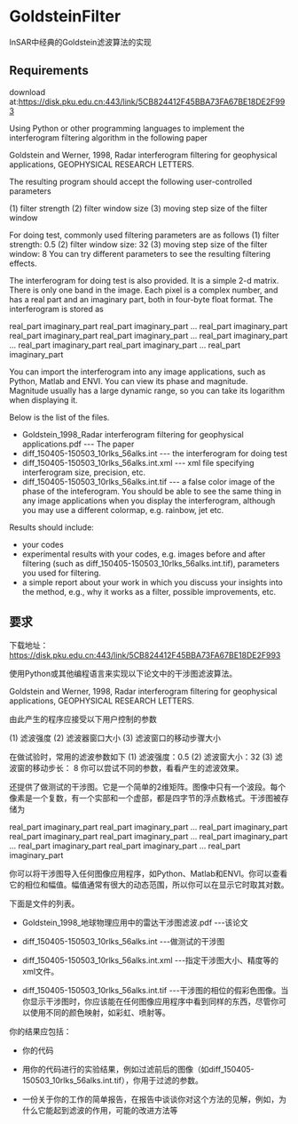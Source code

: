 # GoldsteinFilter
InSAR中经典的Goldstein滤波算法的实现

## Requirements

download at:https://disk.pku.edu.cn:443/link/5CB824412F45BBA73FA67BE18DE2F993 


Using Python or other programming languages to implement the interferogram filtering algorithm in the following paper

Goldstein and Werner, 1998, Radar interferogram filtering for geophysical applications, GEOPHYSICAL RESEARCH LETTERS.

The resulting program should accept the following user-controlled parameters

(1) filter strength
(2) filter window size
(3) moving step size of the filter window

For doing test, commonly used filtering parameters are as follows
(1) filter strength: 0.5
(2) filter window size: 32
(3) moving step size of the filter window: 8
You can try different parameters to see the resulting filtering effects.


The interferogram for doing test is also provided. It is a simple 2-d matrix. There is only one band in the image. Each pixel is a complex number, and has a real part and an imaginary part, both in four-byte float format. The interferogram is stored as


real_part imaginary_part real_part imaginary_part ... real_part imaginary_part
real_part imaginary_part real_part imaginary_part ... real_part imaginary_part
...
real_part imaginary_part real_part imaginary_part ... real_part imaginary_part


You can import the interferogram into any image applications, such as Python, Matlab and ENVI. You can view its phase and magnitude. Magnitude usually has a large dynamic range, so you can take its logarithm when displaying it.


Below is the list of the files.

* Goldstein_1998_Radar interferogram filtering for geophysical applications.pdf --- The paper
* diff_150405-150503_10rlks_56alks.int --- the interferogram for doing test
* diff_150405-150503_10rlks_56alks.int.xml --- xml file specifying interferogram size, precision, etc.
* diff_150405-150503_10rlks_56alks.int.tif --- a false color image of the phase of the inteferogram. You should be able to see the same thing in any image applications when you display the interferogram, although you may use a different colormap, e.g. rainbow, jet etc.



Results should include:

* your codes
* experimental results with your codes, e.g. images before and after filtering (such as diff_150405-150503_10rlks_56alks.int.tif), parameters you used for filtering.
* a simple report about your work in which you discuss your insights into the method, e.g., why it works as a filter, possible improvements, etc.

## 要求

下载地址：https://disk.pku.edu.cn:443/link/5CB824412F45BBA73FA67BE18DE2F993

使用Python或其他编程语言来实现以下论文中的干涉图滤波算法。

Goldstein and Werner, 1998, Radar interferogram filtering for geophysical applications, GEOPHYSICAL RESEARCH LETTERS.

由此产生的程序应接受以下用户控制的参数

(1) 滤波强度
(2) 滤波器窗口大小
(3) 滤波窗口的移动步骤大小

在做试验时，常用的滤波参数如下
(1) 滤波强度：0.5
(2) 滤波窗大小：32
(3) 滤波窗的移动步长： 8
你可以尝试不同的参数，看看产生的滤波效果。

还提供了做测试的干涉图。它是一个简单的2维矩阵。图像中只有一个波段。每个像素是一个复数，有一个实部和一个虚部，都是四字节的浮点数格式。干涉图被存储为

real_part imaginary_part real_part imaginary_part ... real_part imaginary_part
real_part imaginary_part real_part imaginary_part ... real_part imaginary_part
...
real_part imaginary_part real_part imaginary_part ... real_part imaginary_part

你可以将干涉图导入任何图像应用程序，如Python、Matlab和ENVI。你可以查看它的相位和幅值。幅值通常有很大的动态范围，所以你可以在显示它时取其对数。

下面是文件的列表。

- Goldstein_1998_地球物理应用中的雷达干涉图滤波.pdf ---该论文

- diff_150405-150503_10rlks_56alks.int ---做测试的干涉图

- diff_150405-150503_10rlks_56alks.int.xml ---指定干涉图大小、精度等的xml文件。

- diff_150405-150503_10rlks_56alks.int.tif ---干涉图的相位的假彩色图像。当你显示干涉图时，你应该能在任何图像应用程序中看到同样的东西，尽管你可以使用不同的颜色映射，如彩虹、喷射等。

你的结果应包括：

- 你的代码

- 用你的代码进行的实验结果，例如过滤前后的图像（如diff_150405-150503_10rlks_56alks.int.tif），你用于过滤的参数。

- 一份关于你的工作的简单报告，在报告中谈谈你对这个方法的见解，例如，为什么它能起到滤波的作用，可能的改进方法等
